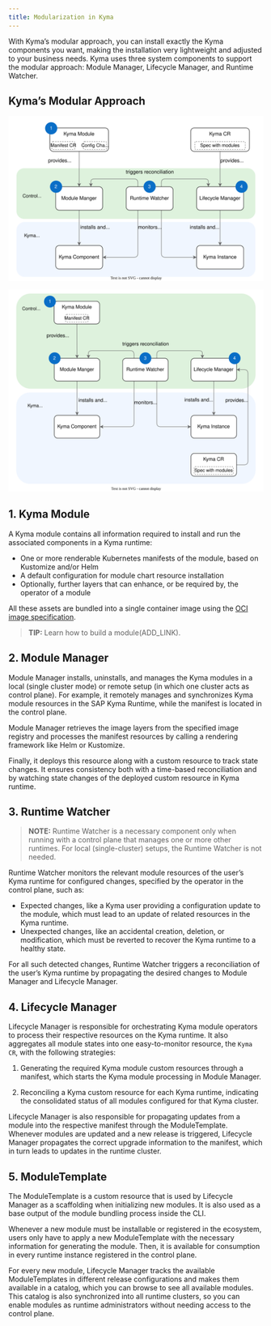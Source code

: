 ```yaml
---
title: Modularization in Kyma
---
```


With Kyma’s modular approach, you can install exactly the Kyma components you want, making the installation very lightweight and adjusted to your business needs. Kyma uses three system components to support the modular approach: Module Manager, Lifecycle Manager, and Runtime Watcher.

## Kyma’s Modular Approach
<!-- diagram still WIP! -->
![](assets/modular_approach.svg)
<!-- alternative draft: -->
![](assets/modular_approach2.svg)

## 1. Kyma Module

A Kyma module contains all information required to install and run the associated components in a Kyma runtime:

* One or more renderable Kubernetes manifests of the module, based on Kustomize and/or Helm
* A default configuration for module chart resource installation
* Optionally, further layers that can enhance, or be required by, the operator of a module

All these assets are bundled into a single container image using the [OCI image specification](https://github.com/opencontainers/image-spec).

> **TIP:** Learn how to build a module(ADD_LINK).

## 2. Module Manager

Module Manager installs, uninstalls, and manages the Kyma modules in a local (single cluster mode) or remote setup (in which one cluster acts as control plane). For example, it remotely manages and synchronizes Kyma module resources in the SAP Kyma Runtime, while the manifest is located in the control plane.

Module Manager retrieves the image layers from the specified image registry and processes the manifest resources by calling a rendering framework like Helm or Kustomize.

Finally, it deploys this resource along with a custom resource to track state changes. It ensures consistency both with a time-based reconciliation and by watching state changes of the deployed custom resource in Kyma runtime.

## 3. Runtime Watcher

> **NOTE:** Runtime Watcher is a necessary component only when running with a control plane that manages one or more other runtimes. For local (single-cluster) setups, the Runtime Watcher is not needed.

Runtime Watcher monitors the relevant module resources of the user’s Kyma runtime for configured changes, specified by the operator in the control plane, such as:

* Expected changes, like a Kyma user providing a configuration update to the module, which must lead to an update of related resources in the Kyma runtime.
* Unexpected changes, like an accidental creation, deletion, or modification, which must be reverted to recover the Kyma runtime to a healthy state.

For all such detected changes, Runtime Watcher triggers a reconciliation of the user’s Kyma runtime by propagating the desired changes to Module Manager and Lifecycle Manager.

## 4. Lifecycle Manager

Lifecycle Manager is responsible for orchestrating Kyma module operators to process their respective resources on the Kyma runtime. It also aggregates all module states into one easy-to-monitor resource, the `Kyma CR`, with the following strategies:

1. Generating the required Kyma module custom resources through a manifest, which starts the Kyma module processing in Module Manager.

2. Reconciling a Kyma custom resource for each Kyma runtime, indicating the consolidated status of all modules configured for that Kyma cluster.

Lifecycle Manager is also responsible for propagating updates from a module into the respective manifest through the ModuleTemplate. Whenever modules are updated and a new release is triggered, Lifecycle Manager propagates the correct upgrade information to the manifest, which in turn leads to updates in the runtime cluster.

## 5. ModuleTemplate

The ModuleTemplate is a custom resource that is used by Lifecycle Manager as a scaffolding when initializing new modules. It is also used as a base output of the module bundling process inside the CLI.

Whenever a new module must be installable or registered in the ecosystem, users only have to apply a new ModuleTemplate with the necessary information for generating the module. Then, it is available for consumption in every runtime instance registered in the control plane.

For every new module, Lifecycle Manager tracks the available ModuleTemplates in different release configurations and makes them available in a catalog, which you can browse to see all available modules. This catalog is also synchronized into all runtime clusters, so you can enable modules as runtime administrators without needing access to the control plane.
